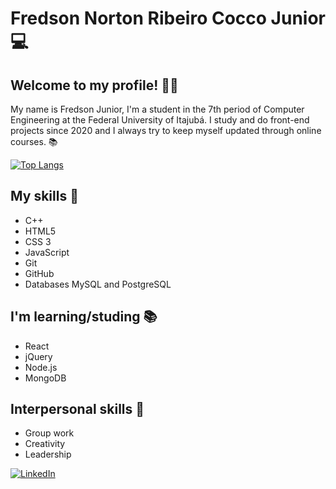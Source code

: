 # Fredson Norton Ribeiro Cocco Junior 💻

## Welcome to my profile! 👨‍💻 

My name is Fredson Junior, I'm a student in the 7th period of Computer Engineering at the Federal University of Itajubá. I study and do front-end projects since 2020 and I always try to keep myself updated through online courses. 📚

[![Top Langs](https://github-readme-stats.vercel.app/api/top-langs/?username=fredsonjr&layout=compact)](https://github.com/anuraghazra/github-readme-stats)

## My skills 🧠
- C++
- HTML5
- CSS 3
- JavaScript
- Git
- GitHub
- Databases MySQL and PostgreSQL

## I'm learning/studing 📚
- React
- jQuery
- Node.js
- MongoDB

## Interpersonal skills 👔
- Group work
- Creativity
- Leadership

<a  href="https://www.linkedin.com/in/fredson-junior-246571207" >
    <img alt="LinkedIn" src="https://img.shields.io/badge/-LinkedIn-0077B5?style=flat-square&logo=Linkedin&logoColor=white">
</a>


<!--
**fredsonjr/fredsonjr** is a ✨ _special_ ✨ repository because its `README.md` (this file) appears on your GitHub profile.



Here are some ideas to get you started:

- 🔭 I’m currently working on ...
- 🌱 I’m currently learning ...
- 👯 I’m looking to collaborate on ...
- 🤔 I’m looking for help with ...
- 💬 Ask me about ...
- 📫 How to reach me: ...
- 😄 Pronouns: ...
- ⚡ Fun fact: ...
-->
